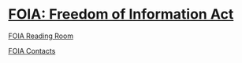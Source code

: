 # [FOIA: Freedom of Information Act](http://www.noaa.gov/foia-freedom-of-information-act)  

[FOIA Reading Room](foia-reading-room.md)  


[FOIA Contacts](http://www.noaa.gov/foia-contacts)  

